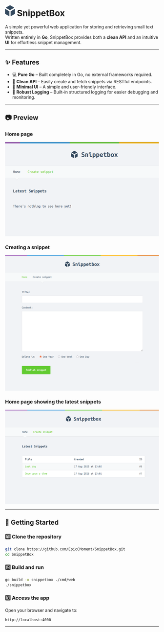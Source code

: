 # ![logo](ui/static/img/logo.png) SnippetBox  

A simple yet powerful web application for storing and retrieving small text snippets.  
Written entirely in **Go**, SnippetBox provides both a **clean API** and an intuitive **UI** for effortless snippet management.  

---


## ✨ Features  

- 💻 **Pure Go** – Built completely in Go, no external frameworks required.  
- 📜 **Clean API** – Easily create and fetch snippets via RESTful endpoints.  
- 🎨 **Minimal UI** – A simple and user-friendly interface.  
- 📝 **Robust Logging** – Built-in structured logging for easier debugging and monitoring.  

---


## 📷 Preview  
### Home page
![SnippetBox Home](ui/static/img/home.png)

### Creating a snippet

![SnippetBox Create snippet](ui/static/img/create.png)

### Home page showing the latest snippets

![SnippetBox latest](ui/static/img/latest_snippets.png)

---


## 🚀 Getting Started  

### 1️⃣ Clone the repository  
```bash
git clone https://github.com/EpicCMoment/SnippetBox.git
cd SnippetBox
```

### 2️⃣ Build and run  
```bash
go build -o snippetbox ./cmd/web
./snippetbox
```

### 3️⃣ Access the app  
Open your browser and navigate to:  
```
http://localhost:4000
```
---
